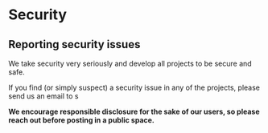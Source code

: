 # Security

## Reporting security issues

We take security very seriously and develop all  projects to be secure and safe.

If you find (or simply suspect) a security issue in any of the  projects, please send us an email to s

**We encourage responsible disclosure for the sake of our users, so please reach out before posting in a public space.**
